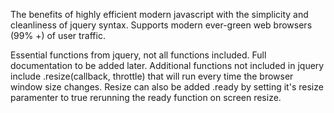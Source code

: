 

The benefits of highly efficient modern javascript with the simplicity and cleanliness of jquery syntax. Supports modern ever-green web browsers (99% +) of user traffic.

Essential functions from jquery, not all functions included. Full documentation to be added later. Additional functions not included in jquery include .resize(callback, throttle) that will run every time the browser window size changes. Resize can also be added .ready by setting it's resize paramenter to true rerunning the ready function on screen resize.

